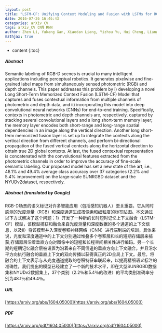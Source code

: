 ```yaml
---
layout: post
title: "LSTM-CF: Unifying Context Modeling and Fusion with LSTMs for RGB-D Scene Labeling"
date: 2016-07-26 16:46:43
categories: arXiv_CV
tags: arXiv_CV CNN RNN
author: Zhen Li, Yukang Gan, Xiaodan Liang, Yizhou Yu, Hui Cheng, Liang Lin
mathjax: true
---
```


* content
{:toc}

##### Abstract
Semantic labeling of RGB-D scenes is crucial to many intelligent applications including perceptual robotics. It generates pixelwise and fine-grained label maps from simultaneously sensed photometric (RGB) and depth channels. This paper addresses this problem by i) developing a novel Long Short-Term Memorized Context Fusion (LSTM-CF) Model that captures and fuses contextual information from multiple channels of photometric and depth data, and ii) incorporating this model into deep convolutional neural networks (CNNs) for end-to-end training. Specifically, contexts in photometric and depth channels are, respectively, captured by stacking several convolutional layers and a long short-term memory layer; the memory layer encodes both short-range and long-range spatial dependencies in an image along the vertical direction. Another long short-term memorized fusion layer is set up to integrate the contexts along the vertical direction from different channels, and perform bi-directional propagation of the fused vertical contexts along the horizontal direction to obtain true 2D global contexts. At last, the fused contextual representation is concatenated with the convolutional features extracted from the photometric channels in order to improve the accuracy of fine-scale semantic labeling. Our proposed model has set a new state of the art, i.e., 48.1% and 49.4% average class accuracy over 37 categories (2.2% and 5.4% improvement) on the large-scale SUNRGBD dataset and the NYUDv2dataset, respectively.

##### Abstract (translated by Google)
RGB-D场景的语义标记对许多智能应用（包括感知机器人）至关重要。它从同时感测的光度测量（RGB）和深度通道生成按像素和细粒度的标签贴图。本文通过以下方式解决了这个问题：1）开发了一种新的长时短时记忆上下文融合（LSTM-CF）模型，该模型捕获和融合来自光度测量和深度数据的多个通道的上下文信息，以及ii）将该模型并入深度卷积神经网络（CNN）进行端到端的培训。具体来说，光度和深度通道中的上下文分别通过堆叠多个卷积层和长的短期存储层来捕获;存储器层沿着垂直方向对图像中的短程和长程空间相关性进行编码。另一个长期的短期记忆融合层被设置为沿着来自不同信道的垂直方向上下文融合，并且沿水平方向执行融合的垂直上下文的双向传播以获得真正的2D全局上下文。最后，将融合的上下文表示与从光度通道提取的卷积特征串联起来，以提高精细语义标注的准确性。我们提出的模型已经建立了一个新的技术水平，即在大型SUNRGBD数据集和NYUDv2数据集上，37个类别（2.2％和5.4％的改进）的平均类别准确率分别为48.1％和49.4％。

##### URL
[https://arxiv.org/abs/1604.05000](https://arxiv.org/abs/1604.05000)

##### PDF
[https://arxiv.org/pdf/1604.05000](https://arxiv.org/pdf/1604.05000)

